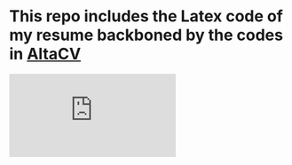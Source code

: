 # This repo includes the Latex code of my resume backboned by the codes in [AltaCV](https://github.com/liantze/AltaCV)
![Screenshot of a comment ](https://github.com/Aminolroaya/My-Resume-Latex-Code/blob/main/Zahra_Aminolroaya_Resume/Zahra_Aminolroaya_CV.pdf)
